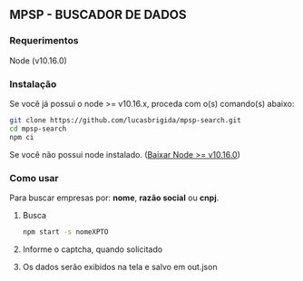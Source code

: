 ## MPSP - BUSCADOR DE DADOS

### Requerimentos

Node (v10.16.0)

### Instalação

Se você já possui o node >= v10.16.x, proceda com o(s) comando(s) abaixo:

```sh
git clone https://github.com/lucasbrigida/mpsp-search.git
cd mpsp-search
npm ci
```

Se você não possui node instalado. ([Baixar Node >= v10.16.0](https://nodejs.org/en/download/))

### Como usar

Para buscar empresas por: **nome**, **razão social** ou **cnpj**.

1. Busca

    ```sh
    npm start -s nomeXPTO
    ```

2. Informe o captcha, quando solicitado
3. Os dados serão exibidos na tela e salvo em out.json
